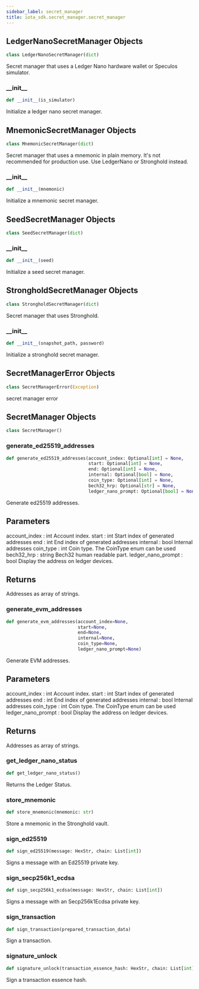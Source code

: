 ```yaml
---
sidebar_label: secret_manager
title: iota_sdk.secret_manager.secret_manager
---
```


## LedgerNanoSecretManager Objects

```python
class LedgerNanoSecretManager(dict)
```

Secret manager that uses a Ledger Nano hardware wallet or Speculos simulator.

### \_\_init\_\_

```python
def __init__(is_simulator)
```

Initialize a ledger nano secret manager.

## MnemonicSecretManager Objects

```python
class MnemonicSecretManager(dict)
```

Secret manager that uses a mnemonic in plain memory. It&#x27;s not recommended for production use. Use LedgerNano or Stronghold instead.

### \_\_init\_\_

```python
def __init__(mnemonic)
```

Initialize a mnemonic secret manager.

## SeedSecretManager Objects

```python
class SeedSecretManager(dict)
```

### \_\_init\_\_

```python
def __init__(seed)
```

Initialize a seed secret manager.

## StrongholdSecretManager Objects

```python
class StrongholdSecretManager(dict)
```

Secret manager that uses Stronghold.

### \_\_init\_\_

```python
def __init__(snapshot_path, password)
```

Initialize a stronghold secret manager.

## SecretManagerError Objects

```python
class SecretManagerError(Exception)
```

secret manager error

## SecretManager Objects

```python
class SecretManager()
```

### generate\_ed25519\_addresses

```python
def generate_ed25519_addresses(account_index: Optional[int] = None,
                               start: Optional[int] = None,
                               end: Optional[int] = None,
                               internal: Optional[bool] = None,
                               coin_type: Optional[int] = None,
                               bech32_hrp: Optional[str] = None,
                               ledger_nano_prompt: Optional[bool] = None)
```

Generate ed25519 addresses.

Parameters
----------
account_index : int
    Account index.
start : int
    Start index of generated addresses
end : int
    End index of generated addresses
internal : bool
    Internal addresses
coin_type : int
    Coin type. The CoinType enum can be used
bech32_hrp : string
    Bech32 human readable part.
ledger_nano_prompt : bool
    Display the address on ledger devices.

Returns
-------
Addresses as array of strings.

### generate\_evm\_addresses

```python
def generate_evm_addresses(account_index=None,
                           start=None,
                           end=None,
                           internal=None,
                           coin_type=None,
                           ledger_nano_prompt=None)
```

Generate EVM addresses.

Parameters
----------
account_index : int
    Account index.
start : int
    Start index of generated addresses
end : int
    End index of generated addresses
internal : bool
    Internal addresses
coin_type : int
    Coin type. The CoinType enum can be used
ledger_nano_prompt : bool
    Display the address on ledger devices.

Returns
-------
Addresses as array of strings.

### get\_ledger\_nano\_status

```python
def get_ledger_nano_status()
```

Returns the Ledger Status.

### store\_mnemonic

```python
def store_mnemonic(mnemonic: str)
```

Store a mnemonic in the Stronghold vault.

### sign\_ed25519

```python
def sign_ed25519(message: HexStr, chain: List[int])
```

Signs a message with an Ed25519 private key.

### sign\_secp256k1\_ecdsa

```python
def sign_secp256k1_ecdsa(message: HexStr, chain: List[int])
```

Signs a message with an Secp256k1Ecdsa private key.

### sign\_transaction

```python
def sign_transaction(prepared_transaction_data)
```

Sign a transaction.

### signature\_unlock

```python
def signature_unlock(transaction_essence_hash: HexStr, chain: List[int])
```

Sign a transaction essence hash.

